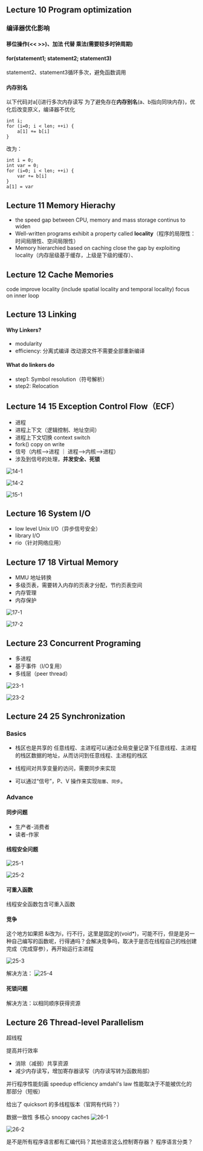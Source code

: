 ## Lecture 10 Program optimization

### 编译器优化影响
#### 移位操作(<< >>)、加法 代替 乘法(需要较多时钟周期)


#### for(statement1; statement2; statement3)

statement2、statement3循环多次，避免函数调用


#### 内存别名
以下代码对a[i]进行多次内存读写
为了避免存在**内存别名**(a、b指向同块内存)，优化后改变原义，编译器不优化
```
int i;
for (i=0; i < len; ++i) {
    a[1] += b[i]
}
```
改为：
```
int i = 0;
int var = 0;
for (i=0; i < len; ++i) {
    var += b[i]
}
a[1] = var
```



## Lecture 11 Memory Hierachy

- the speed gap between CPU, memory and mass storage continus to widen
- Well-written programs exhibit a property called **locality**（程序的局限性：时间局限性、空间局限性）
- Memory hierarchied based on caching close the gap by exploiting locality（内存层级基于缓存，上级是下级的缓存）、


## Lecture 12 Cache Memories

code improve locality (include spatial locality and temporal locality)
focus on inner loop



## Lecture 13 Linking

#### Why Linkers?
- modularity
- efficiency: 分离式编译 改动源文件不需要全部重新编译


#### What do linkers do
- step1: Symbol resolution（符号解析）
- step2: Relocation







## Lecture 14 15 Exception Control Flow（ECF）

- 进程
- 进程上下文（逻辑控制、地址空间）
- 进程上下文切换 context switch
- fork() copy on write
- 信号（内核-->进程 ｜ 进程-->内核-->进程）
- 涉及到信号的处理，**并发安全、死锁**

![14-1](pics/14-1.png)

![14-2](pics/14-2.png)

![15-1](pics/15-1.png)


## Lecture 16 System I/O

- low level Unix I/O（异步信号安全）
- library I/O
- rio（针对网络应用）



## Lecture 17 18 Virtual Memory

- MMU 地址转换
- 多级页表，需要转入内存的页表才分配，节约页表空间
- 内存管理
- 内存保护


![17-1](pics/17-1.png)

![17-2](pics/17-2.png)


## Lecture 23 Concurrent Programing

- 多进程
- 基于事件（I/O复用）
- 多线层（peer thread）

![23-1](pics/23-1.png)

![23-2](pics/23-2.png)


## Lecture 24 25 Synchronization

### Basics

- 栈区也是共享的
任意线程、主进程可以通过全局变量记录下任意线程、主进程的栈区数据的地址，从而访问到任意线程、主进程的栈区

- 线程间对共享变量的访问，需要同步来实现
- 可以通过“信号”，P、V 操作来实现`阻塞`、`同步`。

### Advance

#### 同步问题
- 生产者-消费者
- 读者-作家

#### 线程安全问题
![25-1](pics/25-1.png)

![25-2](pics/25-2.png)

#### 可重入函数
线程安全函数包含可重入函数

#### 竞争
这个地方如果把 &i改为i，行不行，这里是固定的(void*)，可能不行，但是是另一种自己编写的函数呢，行得通吗？会解决竞争吗，取决于是否在线程自己的栈创建完成（完成穿参），再开始运行主进程

![25-3](pics/25-3.png)

解决方法：
![25-4](pics/25-4.png)


#### 死锁问题

解决方法：以相同顺序获得资源



## Lecture 26 Thread-level Parallelism

超线程

提高并行效率
- 消除（减弱）共享资源
- 减少内存读写，增加寄存器读写（内存读写转为函数局部）

并行程序性能刻画
speedup
efficiency
amdahl's law 性能取决于不能被优化的那部分（短板）

给出了 quicksort 的多线程版本（官网有代码？）

数据一致性
多核心 snoopy caches
![26-1](pics/26-1.png)

![26-2](pics/26-2.png)



是不是所有程序语言都有汇编代码？其他语言这么控制寄存器？
程序语言分类？





